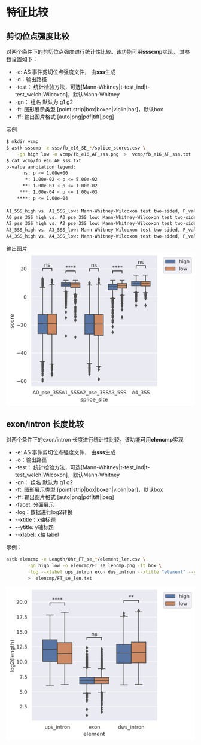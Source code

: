 # 特征比较

## 剪切位点强度比较

对两个条件下的剪切位点强度进行统计性比较。该功能可用**ssscmp**实现。
其参数设置如下：

- -e: AS 事件剪切位点强度文件， 由**sss**生成
- -o：输出路径
- -test： 统计检验方法，可选[Mann-Whitney|t-test_ind|t-test_welch|Wilcoxon]，默认Mann-Whitney
- -gn： 组名 默认为 g1 g2
- -ft: 图形展示类型 [point|strip|box|boxen|violin|bar]，默认box
- -ff: 输出图片格式 [auto|png|pdf|tiff|jpeg]

示例

```bash
$ mkdir vcmp
$ astk ssscmp -e sss/fb_e16_SE_*/splice_scores.csv \
    -gn high low -o vcmp/fb_e16_AF_sss.png  >  vcmp/fb_e16_AF_sss.txt
$ cat vcmp/fb_e16_AF_sss.txt   
p-value annotation legend:
      ns: p <= 1.00e+00
       *: 1.00e-02 < p <= 5.00e-02
      **: 1.00e-03 < p <= 1.00e-02
     ***: 1.00e-04 < p <= 1.00e-03
    ****: p <= 1.00e-04

A1_5SS_high vs. A1_5SS_low: Mann-Whitney-Wilcoxon test two-sided, P_val:1.243e-17 U_stat=6.122e+06
A0_pse_3SS_high vs. A0_pse_3SS_low: Mann-Whitney-Wilcoxon test two-sided, P_val:9.558e-01 U_stat=5.453e+06
A2_pse_3SS_high vs. A2_pse_3SS_low: Mann-Whitney-Wilcoxon test two-sided, P_val:3.981e-01 U_stat=5.515e+06
A3_5SS_high vs. A3_5SS_low: Mann-Whitney-Wilcoxon test two-sided, P_val:2.394e-26 U_stat=4.611e+06
A4_3SS_high vs. A4_3SS_low: Mann-Whitney-Wilcoxon test two-sided, P_val:4.759e-01 U_stat=5.392e+06
```

输出图片
![fb_e16_AF_ssscmp.png](../../gitbook/images/fb_e16_AF_sss.png)

## exon/intron 长度比较

对两个条件下的exon/intron 长度进行统计性比较。该功能可用**elencmp**实现

- -e: AS 事件剪切位点强度文件， 由**sss**生成
- -o：输出路径
- -test： 统计检验方法，可选[Mann-Whitney|t-test_ind|t-test_welch|Wilcoxon]，默认Mann-Whitney
- -gn： 组名 默认为 g1 g2
- -ft: 图形展示类型 [point|strip|box|boxen|violin|bar]，默认box
- -ff: 输出图片格式 [auto|png|pdf|tiff|jpeg]
- -facet: 分面展示
- -log：数据进行log2转换
- --xtitle：x轴标题
- --ytitle: y轴标题
- --xlabel: x轴 label

示例：

```bash
astk elencmp -e Length/0hr_FT_se_*/element_len.csv \
        -gn high low -o elencmp/FT_se_lencmp.png -ft box \
        -log --xlabel ups_intron exon dws_intron --xtitle "element" --ytitle "log2(length)" \
        >  elencmp/FT_se_len.txt
```

![fb_e16_AF_ssscmp.png](../../gitbook/images/FT_se_lencmp.png)

